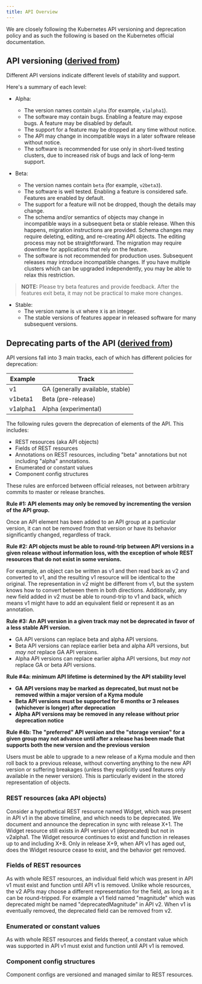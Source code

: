 ```yaml
---
title: API Overview
---
```


We are closely following the Kubernetes API versioning and deprecation policy and as such the following is based on the Kubernetes official documentation.

## API versioning ([derived from](https://kubernetes.io/docs/reference/using-api/#api-versioning))

Different API versions indicate different levels of stability and support.

Here's a summary of each level:

- Alpha:
  - The version names contain `alpha` (for example, `v1alpha1`).
  - The software may contain bugs. Enabling a feature may expose bugs. A feature may be disabled by default.
  - The support for a feature may be dropped at any time without notice.
  - The API may change in incompatible ways in a later software release without notice.
  - The software is recommended for use only in short-lived testing clusters, due to increased risk of bugs and lack of long-term support.

- Beta:
  - The version names contain `beta` (for example, `v2beta3`).
  - The software is well tested. Enabling a feature is considered safe. Features are enabled by default.
  - The support for a feature will not be dropped, though the details may change.
  - The schema and/or semantics of objects may change in incompatible ways in a subsequent beta or stable release. When this happens, migration instructions are provided. Schema changes may require deleting, editing, and re-creating API objects. The editing process may not be straightforward. The migration may require downtime for applications that rely on the feature.
  - The software is not recommended for production uses. Subsequent releases may introduce incompatible changes. If you have multiple clusters which can be upgraded independently, you may be able to relax this restriction.

 >**NOTE:** Please try beta features and provide feedback. After the features exit beta, it may not be practical to make more changes.

- Stable:
  - The version name is `vX` where `X` is an integer.
  - The stable versions of features appear in released software for many subsequent versions.
  
## Deprecating parts of the API ([derived from](https://kubernetes.io/docs/reference/using-api/deprecation-policy/#deprecating-parts-of-the-api))

API versions fall into 3 main tracks, each of which has different policies for deprecation:

| Example  | Track                            |
|----------|----------------------------------|
| v1       | GA (generally available, stable) |
| v1beta1  | Beta (pre-release)               |
| v1alpha1 | Alpha (experimental)             |

The following rules govern the deprecation of elements of the API.  This
includes:

   * REST resources (aka API objects)
   * Fields of REST resources
   * Annotations on REST resources, including "beta" annotations but not including "alpha" annotations.
   * Enumerated or constant values
   * Component config structures

These rules are enforced between official releases, not between arbitrary commits to master or release branches.

**Rule #1: API elements may only be removed by incrementing the version of the API group.**

Once an API element has been added to an API group at a particular version, it can not be removed from that version or have its behavior significantly changed, regardless of track.

**Rule #2: API objects must be able to round-trip between API versions in a given release without information loss, with the exception of whole REST resources that do not exist in some versions.**

For example, an object can be written as v1 and then read back as v2 and converted to v1, and the resulting v1 resource will be identical to the original.  The representation in v2 might be different from v1, but the system knows how to convert between them in both directions.  Additionally, any new field added in v2 must be able to round-trip to v1 and back, which means v1 might have to add an equivalent field or represent it as an annotation.

**Rule #3: An API version in a given track may not be deprecated in favor of a less stable API version.**

  * GA API versions can replace beta and alpha API versions.
  * Beta API versions can replace earlier beta and alpha API versions, but *may not* replace GA API versions.
  * Alpha API versions can replace earlier alpha API versions, but *may not* replace GA or beta API versions.

**Rule #4a: minimum API lifetime is determined by the API stability level**

   * **GA API versions may be marked as deprecated, but must not be removed within a major version of a Kyma module**
   * **Beta API versions must be supported for 6 months or 3 releases (whichever is longer) after deprecation**
   * **Alpha API versions may be removed in any release without prior deprecation notice**

**Rule #4b: The "preferred" API version and the "storage version" for a given group may not advance until after a release has been made that supports both the new version and the previous version**

Users must be able to upgrade to a new release of a Kyma module and then roll back to a previous release, without converting anything to the new API version or suffering breakages (unless they explicitly used features only available in the newer version). This is particularly evident in the stored representation of objects.

### REST resources (aka API objects)

Consider a hypothetical REST resource named Widget, which was present in API v1 in the above timeline, and which needs to be deprecated. We document and announce the deprecation in sync with release X+1. The Widget resource still exists in API version v1 (deprecated) but not in v2alpha1. The Widget resource continues to exist and function in releases up to and including X+8. Only in release X+9, when API v1 has aged out, does the Widget resource cease to exist, and the behavior get removed.

### Fields of REST resources

As with whole REST resources, an individual field which was present in API v1 must exist and function until API v1 is removed.  Unlike whole resources, the v2 APIs may choose a different representation for the field, as long as it can be round-tripped. For example a v1 field named "magnitude" which was deprecated might be named "deprecatedMagnitude" in API v2. When v1 is eventually removed, the deprecated field can be removed from v2.

### Enumerated or constant values

As with whole REST resources and fields thereof, a constant value which was supported in API v1 must exist and function until API v1 is removed.

### Component config structures

Component configs are versioned and managed similar to REST resources.

